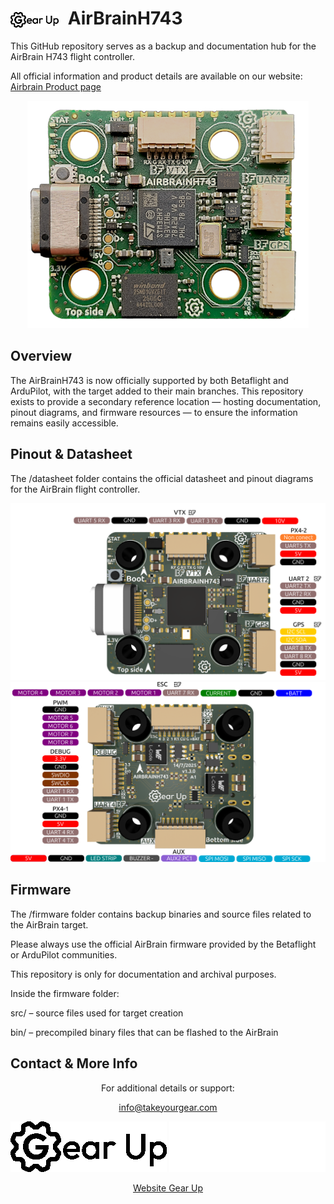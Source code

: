 <h1>
  <picture>
    <source media="(prefers-color-scheme: dark)" srcset="datasheet/Gearup_White.png">
    <source media="(prefers-color-scheme: light)" srcset="datasheet/Gearup.png">
    <img alt="GearUp Logo" src="datasheet/Gearup.png" height="25" style="vertical-align: middle; margin-right: 8px;">
  </picture>
  AirBrainH743
</h1>

This GitHub repository serves as a backup and documentation hub for the AirBrain H743 flight controller.

All official information and product details are available on our website: [Airbrain Product page](https://takeyourgear.com/pages/products/airbrain)
<div align="center">

![AirBrain_Front](/datasheet/AirBrain_front.png)

</div>

## Overview

The AirBrainH743 is now officially supported by both Betaflight and ArduPilot, with the target added to their main branches.
This repository exists to provide a secondary reference location — hosting documentation, pinout diagrams, and firmware resources — to ensure the information remains easily accessible.

## Pinout & Datasheet

The /datasheet folder contains the official datasheet and pinout diagrams for the AirBrain flight controller.

<div align="center">

![AirBrain_Pinout_top](/datasheet/AirBrain_pinoutTop.png)
![AirBrain_Pinout_bottom](/datasheet/AirBrain_pinoutBottom.png)

</div>

## Firmware

The /firmware folder contains backup binaries and source files related to the AirBrain target.

Please always use the official AirBrain firmware provided by the Betaflight or ArduPilot communities.

This repository is only for documentation and archival purposes.

Inside the firmware folder:

src/ – source files used for target creation

bin/ – precompiled binary files that can be flashed to the AirBrain

## Contact & More Info

<div align="center">

For additional details or support:

<info@takeyourgear.com>

![AirBrain Logo](datasheet/Gearup.png#gh-light-mode-only)
![AirBrain Logo](datasheet/Gearup_White.png#gh-dark-mode-only)

[Website Gear Up](https://takeyourgear.com/)

</div>

